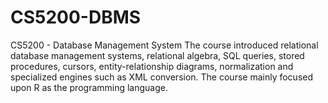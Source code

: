 # CS5200-DBMS
CS5200 - Database Management System The course introduced relational database management systems, relational algebra, SQL queries, stored procedures, cursors, entity-relationship diagrams, normalization and specialized engines such as XML conversion. The course mainly focused upon R as the programming language.
